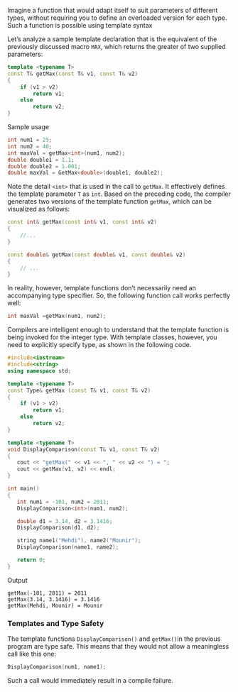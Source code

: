 [//]: # (### Template Functions)

Imagine a function that would adapt itself to suit parameters of different types, without requiring you to define an overloaded version for each type. Such a function is possible using template syntax

Let’s analyze a sample template declaration that is the equivalent of the previously discussed macro `MAX`, which returns the greater of two supplied parameters:

```cpp
template <typename T> 
const T& getMax(const T& v1, const T& v2) 
{ 
    if (v1 > v2) 
        return v1;
    else 
        return v2; 
}
```

Sample usage

```cpp
int num1 = 25; 
int num2 = 40; 
int maxVal = getMax<int>(num1, num2); 
double double1 = 1.1; 
double double2 = 1.001; 
double maxVal = GetMax<double>(double1, double2);
```

Note the detail `<int>` that is used in the call to `getMax`. It effectively defines the template parameter `T` as `int`. Based on the preceding code, the compiler generates two versions of the template function `getMax`, which can be visualized as follows:

```cpp
const int& getMax(const int& v1, const int& v2) 
{ 
    //... 
} 

const double& getMax(const double& v1, const double& v2) 
{ 
    // ... 
}
```

In reality, however, template functions don’t necessarily need an accompanying type specifier. So, the following function call works perfectly well:

```cpp
int maxVal =getMax(num1, num2); 
```

Compilers are intelligent enough to understand that the template function is being invoked for the integer type. With template classes, however, you need to explicitly specify type, as shown in the following code.

```cpp
#include<iostream>
#include<string>
using namespace std;

template <typename T>
const Type& getMax (const T& v1, const T& v2)
{
    if (v1 > v2)
        return v1;
    else
        return v2;
}

template <typename T>
void DisplayComparison(const T& v1, const T& v2)
{
   cout << "getMax(" << v1 << ", " << v2 << ") = ";
   cout << getMax(v1, v2) << endl;
}

int main()
{
   int num1 = -101, num2 = 2011;
   DisplayComparison<int>(num1, num2);

   double d1 = 3.14, d2 = 3.1416;
   DisplayComparison(d1, d2);

   string name1("Mehdi"), name2("Mounir");
   DisplayComparison(name1, name2);

   return 0;
}
```

Output

```
getMax(-101, 2011) = 2011 
getMax(3.14, 3.1416) = 3.1416 
getMax(Mehdi, Mounir) = Mounir
```

### Templates and Type Safety

The template functions `DisplayComparison()` and `getMax()`in the previous program are type safe. This means that they would not allow a meaningless call like this one:

```cpp
DisplayComparison(num1, name1); 
```

Such a call would immediately result in a compile failure.
